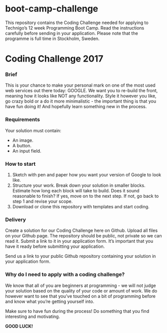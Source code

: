 # boot-camp-challenge
This repository contains the Coding Challenge needed for applying to Technigo’s 12 week Programming Boot Camp. Read the instructions carefully before sending in your application. Please note that the programme is full time in Stockholm, Sweden.

# Coding Challenge 2017

### Brief
This is your chance to make your personal mark on one of the most used web services out there today: GOOGLE. We want you to re-build the front, meaning how it looks like NOT any functionality. Style it however you like, go crazy bold or a do it more minimalistic - the important thing is that you have fun doing it! And hopefully learn something new in the process.

### Requirements
Your solution must contain:
* An image.
* A button.
* An input field.

### How to start
1. Sketch with pen and paper how you want your version of Google to look like. 
2. Structure your work. Break down your solution in smaller blocks. Estimate how long each block will take to build. Does it sound reasonable to finish? If yes, move on to the next step. If not, go back to step 1 and revise your scope.
3. Download or clone this repository with templates and start coding.

### Delivery
Create a solution for our Coding Challenge here on Github. Upload all files on your Github page. The repository should be public, not private so we can read it. Submit a link to it in your application form. It’s important that you have it ready before submitting your application.

Send us a link to your public Github repository containing your solution in your application form. 

### Why do I need to apply with a coding challenge?
We know that all of you are beginners at programming - we will not judge your solution based on the quality of your code or amount of work. We do however want to see that you’ve touched on a bit of programming before and know what you’re getting yourself into.

Make sure to have fun during the process! Do something that you find interesting and motivating.

**GOOD LUCK!**

